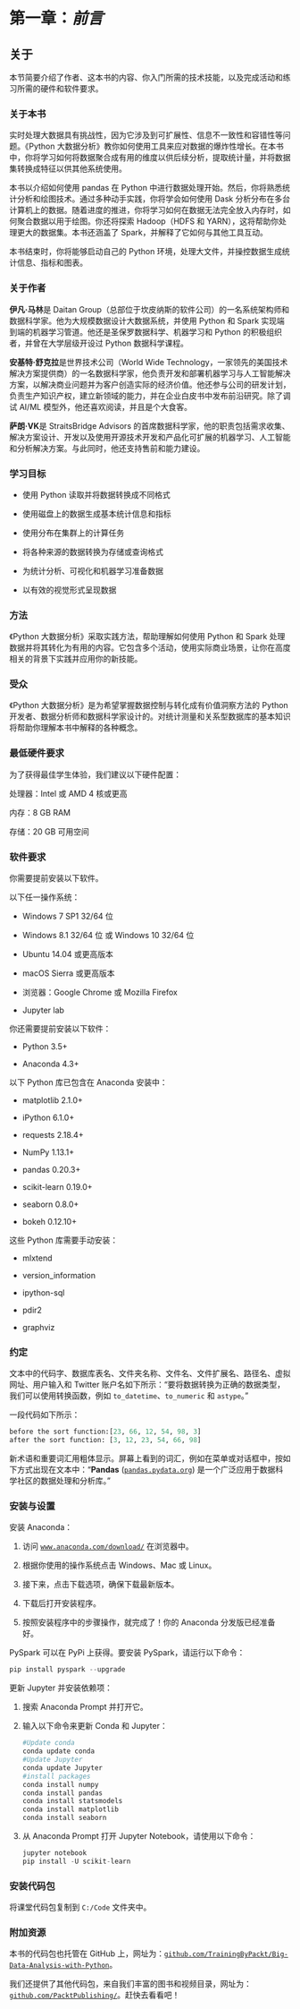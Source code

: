 # 第一章：*前言*

## 关于

本节简要介绍了作者、这本书的内容、你入门所需的技术技能，以及完成活动和练习所需的硬件和软件要求。

### 关于本书

实时处理大数据具有挑战性，因为它涉及到可扩展性、信息不一致性和容错性等问题。《Python 大数据分析》教你如何使用工具来应对数据的爆炸性增长。在本书中，你将学习如何将数据聚合成有用的维度以供后续分析，提取统计量，并将数据集转换成特征以供其他系统使用。

本书以介绍如何使用 pandas 在 Python 中进行数据处理开始。然后，你将熟悉统计分析和绘图技术。通过多种动手实践，你将学会如何使用 Dask 分析分布在多台计算机上的数据。随着进度的推进，你将学习如何在数据无法完全放入内存时，如何聚合数据以用于绘图。你还将探索 Hadoop（HDFS 和 YARN），这将帮助你处理更大的数据集。本书还涵盖了 Spark，并解释了它如何与其他工具互动。

本书结束时，你将能够启动自己的 Python 环境，处理大文件，并操控数据生成统计信息、指标和图表。

### 关于作者

**伊凡·马林**是 Daitan Group（总部位于坎皮纳斯的软件公司）的一名系统架构师和数据科学家。他为大规模数据设计大数据系统，并使用 Python 和 Spark 实现端到端的机器学习管道。他还是圣保罗数据科学、机器学习和 Python 的积极组织者，并曾在大学层级开设过 Python 数据科学课程。

**安基特·舒克拉**是世界技术公司（World Wide Technology，一家领先的美国技术解决方案提供商）的一名数据科学家，他负责开发和部署机器学习与人工智能解决方案，以解决商业问题并为客户创造实际的经济价值。他还参与公司的研发计划，负责生产知识产权，建立新领域的能力，并在企业白皮书中发布前沿研究。除了调试 AI/ML 模型外，他还喜欢阅读，并且是个大食客。

**萨朗·VK**是 StraitsBridge Advisors 的首席数据科学家，他的职责包括需求收集、解决方案设计、开发以及使用开源技术开发和产品化可扩展的机器学习、人工智能和分析解决方案。与此同时，他还支持售前和能力建设。

### 学习目标

+   使用 Python 读取并将数据转换成不同格式

+   使用磁盘上的数据生成基本统计信息和指标

+   使用分布在集群上的计算任务

+   将各种来源的数据转换为存储或查询格式

+   为统计分析、可视化和机器学习准备数据

+   以有效的视觉形式呈现数据

### 方法

《Python 大数据分析》采取实践方法，帮助理解如何使用 Python 和 Spark 处理数据并将其转化为有用的内容。它包含多个活动，使用实际商业场景，让你在高度相关的背景下实践并应用你的新技能。

### 受众

《Python 大数据分析》是为希望掌握数据控制与转化成有价值洞察方法的 Python 开发者、数据分析师和数据科学家设计的。对统计测量和关系型数据库的基本知识将帮助你理解本书中解释的各种概念。

### 最低硬件要求

为了获得最佳学生体验，我们建议以下硬件配置：

处理器：Intel 或 AMD 4 核或更高

内存：8 GB RAM

存储：20 GB 可用空间

### 软件要求

你需要提前安装以下软件。

以下任一操作系统：

+   Windows 7 SP1 32/64 位

+   Windows 8.1 32/64 位 或 Windows 10 32/64 位

+   Ubuntu 14.04 或更高版本

+   macOS Sierra 或更高版本

+   浏览器：Google Chrome 或 Mozilla Firefox

+   Jupyter lab

你还需要提前安装以下软件：

+   Python 3.5+

+   Anaconda 4.3+

以下 Python 库已包含在 Anaconda 安装中：

+   matplotlib 2.1.0+

+   iPython 6.1.0+

+   requests 2.18.4+

+   NumPy 1.13.1+

+   pandas 0.20.3+

+   scikit-learn 0.19.0+

+   seaborn 0.8.0+

+   bokeh 0.12.10+

这些 Python 库需要手动安装：

+   mlxtend

+   version_information

+   ipython-sql

+   pdir2

+   graphviz

### 约定

文本中的代码字、数据库表名、文件夹名称、文件名、文件扩展名、路径名、虚拟网址、用户输入和 Twitter 账户名如下所示：“要将数据转换为正确的数据类型，我们可以使用转换函数，例如 `to_datetime`、`to_numeric` 和 `astype`。”

一段代码如下所示：

```py
before the sort function:[23, 66, 12, 54, 98, 3]
after the sort function: [3, 12, 23, 54, 66, 98]
```

新术语和重要词汇用粗体显示。屏幕上看到的词汇，例如在菜单或对话框中，按如下方式出现在文本中：“**Pandas** ([`pandas.pydata.org`](https://pandas.pydata.org)) 是一个广泛应用于数据科学社区的数据处理和分析库。”

### 安装与设置

安装 Anaconda：

1.  访问 [`www.anaconda.com/download/`](https://www.anaconda.com/download/) 在浏览器中。

1.  根据你使用的操作系统点击 Windows、Mac 或 Linux。

1.  接下来，点击下载选项，确保下载最新版本。

1.  下载后打开安装程序。

1.  按照安装程序中的步骤操作，就完成了！你的 Anaconda 分发版已经准备好。

PySpark 可以在 PyPi 上获得。要安装 PySpark，请运行以下命令：

```py
pip install pyspark --upgrade
```

更新 Jupyter 并安装依赖项：

1.  搜索 Anaconda Prompt 并打开它。

1.  输入以下命令来更新 Conda 和 Jupyter：

    ```py
    #Update conda
    conda update conda
    #Update Jupyter
    conda update Jupyter
    #install packages
    conda install numpy
    conda install pandas
    conda install statsmodels
    conda install matplotlib
    conda install seaborn
    ```

1.  从 Anaconda Prompt 打开 Jupyter Notebook，请使用以下命令：

    ```py
    jupyter notebook
    pip install -U scikit-learn
    ```

### 安装代码包

将课堂代码包复制到 `C:/Code` 文件夹中。

### 附加资源

本书的代码包也托管在 GitHub 上，网址为：[`github.com/TrainingByPackt/Big-Data-Analysis-with-Python`](https://github.com/TrainingByPackt/Big-Data-Analysis-with-Python)。

我们还提供了其他代码包，来自我们丰富的图书和视频目录，网址为：[`github.com/PacktPublishing/`](https://github.com/PacktPublishing/)。赶快去看看吧！
